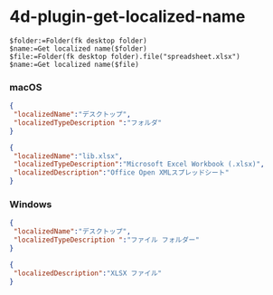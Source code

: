 # 4d-plugin-get-localized-name

```4d
$folder:=Folder(fk desktop folder)
$name:=Get localized name($folder)
$file:=Folder(fk desktop folder).file("spreadsheet.xlsx")
$name:=Get localized name($file)
```

### macOS

```json
{
 "localizedName":"デスクトップ",
 "localizedTypeDescription ":"フォルダ"
}

{
 "localizedName":"lib.xlsx",
 "localizedTypeDescription":"Microsoft Excel Workbook (.xlsx)",
 "localizedDescription":"Office Open XMLスプレッドシート"
}
```

### Windows

```json
{
 "localizedName":"デスクトップ",
 "localizedTypeDescription ":"ファイル フォルダー"
}

{
 "localizedDescription":"XLSX ファイル"
}
```

